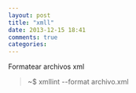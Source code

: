 ```yaml
---
layout: post
title: "xmll"
date: 2013-12-15 18:41
comments: true
categories: 
---
```

Formatear archivos xml

>~$ xmllint --format archivo.xml

